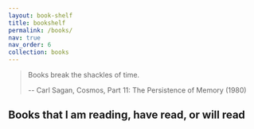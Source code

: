 ```yaml
---
layout: book-shelf
title: bookshelf
permalink: /books/
nav: true
nav_order: 6
collection: books
---
```


> Books break the shackles of time.
>
> -- Carl Sagan, Cosmos, Part 11: The Persistence of Memory (1980)

## Books that I am reading, have read, or will read
